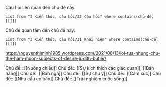 Câu hỏi liên quan đến chủ đề này:
```dataview
List from "3 Kiến thức, câu hỏi/32 Câu hỏi" where contains(chủ-đề,[[]]) 
```

Chủ đề quan tâm đến chủ đề này:
```dataview
List from "3 Kiến thức, câu hỏi/31 Khái niệm" where contains(chủ-đề,[[]]) 
```

https://nguyenthiminh1985.wordpress.com/2021/08/13/loi-tua-nhung-chu-the-ham-muon-subjects-of-desire-judith-butler/

Chủ đề:: [[Nuông chiều]]
Chủ đề:: [[Sự kích thích các giác quan]], [[Bản năng]]
Chủ đề:: [[Bản ngã]]
Chủ đề:: [[Sự chú ý]]
Chủ đề:: [[Cảm xúc]]
Chủ đề:: [[Nhu cầu cơ bản]]
Chủ đề:: [[Trải nghiệm cuộc sống]]